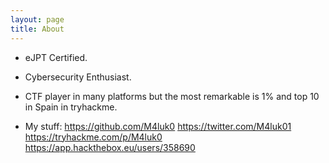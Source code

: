 ```yaml
---
layout: page
title: About
---
```


- eJPT Certified.

- Cybersecurity Enthusiast.

- CTF player in many platforms but the most remarkable is 1% and top 10 in Spain in tryhackme.

- My stuff:
https://github.com/M4luk0
https://twitter.com/M4luk01
https://tryhackme.com/p/M4luk0
https://app.hackthebox.eu/users/358690
